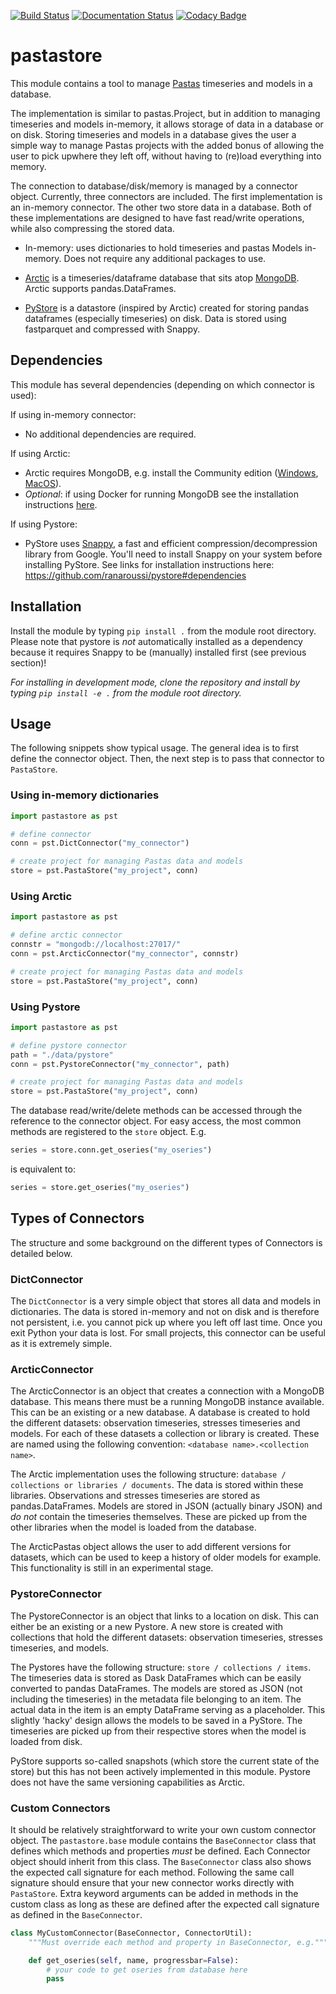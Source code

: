 [![Build Status](https://travis-ci.org/pastas/pastastore.svg?branch=master)](https://travis-ci.org/pastas/pastastore)
[![Documentation Status](https://readthedocs.org/projects/pastastore/badge/?version=latest)](https://pastastore.readthedocs.io/en/latest/?badge=latest)
[![Codacy Badge](https://api.codacy.com/project/badge/Grade/81b1e0294f5247cfa4eca657a8eebc61)](https://www.codacy.com/gh/pastas/pastastore?utm_source=github.com&amp;utm_medium=referral&amp;utm_content=pastas/pastastore&amp;utm_campaign=Badge_Grade)

# pastastore

This module contains a tool to manage
[Pastas](https://pastas.readthedocs.io/en/latest/) timeseries and models in a
database.

The implementation is similar to pastas.Project, but in addition to managing 
timeseries and models in-memory, it allows storage of data in a 
database or on disk. Storing timeseries and models in a database gives the user 
a simple way to manage Pastas projects with the added bonus of allowing the user 
to pick upwhere they left off, without having to (re)load everything into memory.

The connection to database/disk/memory is managed by a connector object.
Currently, three connectors are included. The first implementation is an 
in-memory connector. The other two store data in a database. Both of these 
implementations are designed to have fast read/write operations, while also 
compressing the stored data.

  - In-memory: uses dictionaries to hold timeseries and pastas Models in-memory.
    Does not require any additional packages to use. 

  - [Arctic](<https://arctic.readthedocs.io/en/latest/>) is a timeseries/dataframe
    database that sits atop [MongoDB](<https://www.mongodb.com>). Arctic supports
    pandas.DataFrames.

  - [PyStore](<https://github.com/ranaroussi/pystore>) is a datastore (inspired
    by Arctic) created for storing pandas dataframes (especially timeseries) on
    disk. Data is stored using fastparquet and compressed with Snappy.

## Dependencies
This module has several dependencies (depending on which connector is used):

If using in-memory connector:
  -  No additional dependencies are required.

If using Arctic:
  - Arctic requires MongoDB, e.g. install the Community edition
    ([Windows](<https://fastdl.mongodb.org/win32/mongodb-win32-x86_64-2012plus-4.2.1-signed.msi>),
    [MacOS](<https://fastdl.mongodb.org/osx/mongodb-macos-x86_64-4.2.1.tgz>)).
  - *Optional*: if using Docker for running MongoDB see the installation instructions [here](<https://github.com/pastas/pastastore/tree/master/dockerfiles#running-mongodb-from-docker>).

If using Pystore:
  - PyStore uses [Snappy](<http://google.github.io/snappy/>), a fast and
    efficient compression/decompression library from Google. You'll need to
    install Snappy on your system before installing PyStore. See links for
    installation instructions here:
    <https://github.com/ranaroussi/pystore#dependencies>



## Installation
Install the module by typing `pip install .` from the module root directory.
Please note that pystore is *not* automatically installed as a dependency
because it requires Snappy to be (manually) installed first (see previous
section)!

*For installing in development mode, clone the repository and install by
typing `pip install -e .` from the module root directory.*

## Usage
The following snippets show typical usage. The general idea is to first define
the connector object. Then, the next step is to pass that connector to
`PastaStore`.


### Using in-memory dictionaries

```python
import pastastore as pst

# define connector
conn = pst.DictConnector("my_connector")

# create project for managing Pastas data and models
store = pst.PastaStore("my_project", conn)
```

### Using Arctic

```python
import pastastore as pst

# define arctic connector
connstr = "mongodb://localhost:27017/"
conn = pst.ArcticConnector("my_connector", connstr)

# create project for managing Pastas data and models
store = pst.PastaStore("my_project", conn)
```
### Using Pystore

```python
import pastastore as pst

# define pystore connector
path = "./data/pystore"
conn = pst.PystoreConnector("my_connector", path)

# create project for managing Pastas data and models
store = pst.PastaStore("my_project", conn)
```

The database read/write/delete methods can be accessed through the reference
to the connector object. For easy access, the
most common methods are registered to the `store` object. E.g.

```python
series = store.conn.get_oseries("my_oseries")
```
is equivalent to:
```python
series = store.get_oseries("my_oseries")
```

## Types of Connectors

The structure and some background on the different types of Connectors is
detailed below.

### DictConnector
The `DictConnector` is a very simple object that stores all
data and models in dictionaries. The data is stored in-memory and not on disk
and is therefore not persistent, i.e. you cannot pick up where you left off
last time. Once you exit Python your data is lost. For small projects, this
connector can be useful as it is extremely simple.

### ArcticConnector
The ArcticConnector is an object that creates a connection with a MongoDB
database. This means there must be a running MongoDB instance available. 
This can be an existing or a new database. A database is created
to hold the different datasets: observation timeseries, stresses timeseries
and models. For each of these datasets a collection or library is created.
These are named using the following convention:
`<database name>.<collection name>`.

The Arctic implementation uses the following structure:
`database / collections or libraries / documents`. The data is stored within
these libraries. Observations and stresses timeseries are stored as
pandas.DataFrames. Models are stored in JSON (actually binary JSON) and
*do not* contain the timeseries themselves. These are picked up from the
other libraries when the model is loaded from the database.

The ArcticPastas object allows the user to add different versions for datasets,
which can be used to keep a history of older models for example. This functionality is still in an experimental stage.

### PystoreConnector
The PystoreConnector is an object that links to a location on disk. This can
either be an existing or a new Pystore. A new store is created with collections
that hold the different datasets: observation timeseries, stresses timeseries,
and models.

The Pystores have the following structure: `store / collections / items`. The
timeseries data is stored as Dask DataFrames which can be easily converted to
pandas DataFrames. The models are stored as JSON (not including the timeseries)
in the metadata file belonging to an item. The actual data in the item is an
empty DataFrame serving as a placeholder. This slightly 'hacky' design allows
the models to be saved in a PyStore. The timeseries are picked up from their
respective stores when the model is loaded from disk.

PyStore supports so-called snapshots (which store the current state of the
store) but this has not been actively implemented in this module. Pystore does
not have the same versioning capabilities as Arctic.

### Custom Connectors
It should be relatively straightforward to write your own custom connector
object. The `pastastore.base` module contains the `BaseConnector` class
that defines which methods and properties *must* be defined. Each Connector
object should inherit from this class. The `BaseConnector` class also shows
the expected call signature for each method. Following the same call signature
should ensure that your new connector works directly with `PastaStore`.
Extra keyword arguments can be added in methods in the custom class as long as these are defined after the expected call signature as defined in the `BaseConnector`.

```python
class MyCustomConnector(BaseConnector, ConnectorUtil):
    """Must override each method and property in BaseConnector, e.g."""

    def get_oseries(self, name, progressbar=False):
        # your code to get oseries from database here
        pass
```
